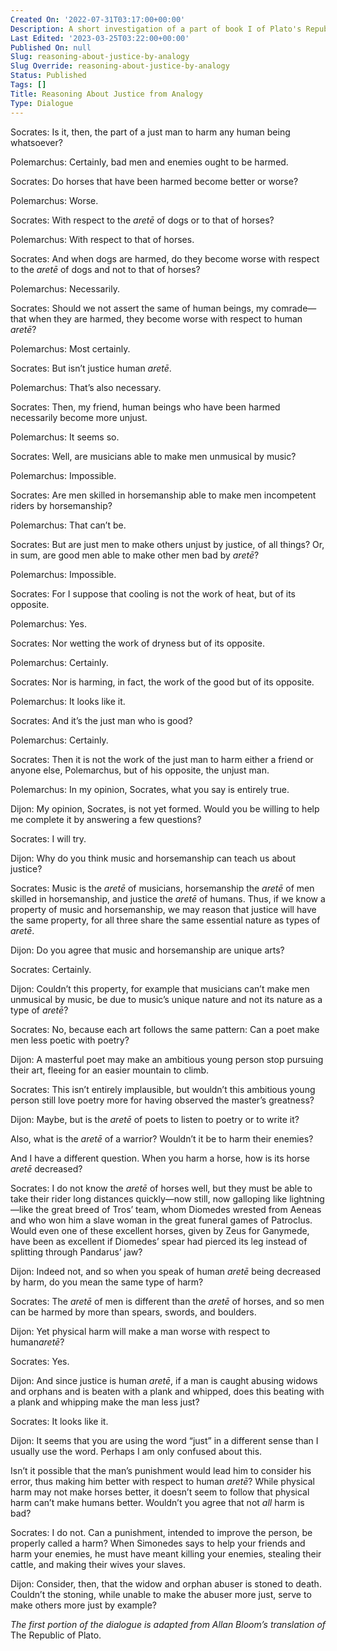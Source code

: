 ```yaml
---
Created On: '2022-07-31T03:17:00+00:00'
Description: A short investigation of a part of book I of Plato's Republic.
Last Edited: '2023-03-25T03:22:00+00:00'
Published On: null
Slug: reasoning-about-justice-by-analogy
Slug Override: reasoning-about-justice-by-analogy
Status: Published
Tags: []
Title: Reasoning About Justice from Analogy
Type: Dialogue
---
```

<p><span class="sc">Socrates:</span> Is it, then, the part of a just man to harm any human being whatsoever?</p>
<p><span class="sc">Polemarchus:</span> Certainly, bad men and enemies ought to be harmed.</p>
<p><span class="sc">Socrates:</span> Do horses that have been harmed become better or worse?</p>
<p><span class="sc">Polemarchus:</span> Worse.</p>
<p><span class="sc">Socrates:</span> With respect to the <em>aretē</em> of dogs or to that of horses?</p>
<p><span class="sc">Polemarchus:</span> With respect to that of horses.</p>
<p><span class="sc">Socrates:</span> And when dogs are harmed, do they become worse with respect to the <em>aretē</em> of dogs and not to that of horses?</p>
<p><span class="sc">Polemarchus:</span> Necessarily.</p>
<p><span class="sc">Socrates:</span> Should we not assert the same of human beings, my comrade—that when they are harmed, they become worse with respect to human <em>aretē</em>?</p>
<p><span class="sc">Polemarchus:</span> Most certainly.</p>
<p><span class="sc">Socrates:</span> But isn’t justice human <em>aretē</em>.</p>
<p><span class="sc">Polemarchus:</span> That’s also necessary.</p>
<p><span class="sc">Socrates:</span> Then, my friend, human beings who have been harmed necessarily become more unjust.</p>
<p><span class="sc">Polemarchus:</span> It seems so.</p>
<p><span class="sc">Socrates:</span> Well, are musicians able to make men unmusical by music?</p>
<p><span class="sc">Polemarchus:</span> Impossible.</p>
<p><span class="sc">Socrates:</span> Are men skilled in horsemanship able to make men incompetent riders by horsemanship?</p>
<p><span class="sc">Polemarchus:</span> That can’t be.</p>
<p><span class="sc">Socrates:</span> But are just men to make others unjust by justice, of all things? Or, in sum, are good men able to make other men bad by <em>aretē</em>?</p>
<p><span class="sc">Polemarchus:</span> Impossible.</p>
<p><span class="sc">Socrates:</span> For I suppose that cooling is not the work of heat, but of its opposite.</p>
<p><span class="sc">Polemarchus:</span> Yes.</p>
<p><span class="sc">Socrates:</span> Nor wetting the work of dryness but of its opposite.</p>
<p><span class="sc">Polemarchus:</span> Certainly.</p>
<p><span class="sc">Socrates:</span> Nor is harming, in fact, the work of the good but of its opposite.</p>
<p><span class="sc">Polemarchus:</span> It looks like it.</p>
<p><span class="sc">Socrates:</span> And it’s the just man who is good?</p>
<p><span class="sc">Polemarchus:</span> Certainly.</p>
<p><span class="sc">Socrates:</span> Then it is not the work of the just man to harm either a friend or anyone else, Polemarchus, but of his opposite, the unjust man.</p>
<p><span class="sc">Polemarchus:</span> In my opinion, Socrates, what you say is entirely true.</p>
<p><span class="sc">Dijon:</span> My opinion, Socrates, is not yet formed. Would you be willing to help me complete it by answering a few questions?</p>
<p><span class="sc">Socrates:</span> I will try.</p>
<p><span class="sc">Dijon:</span> Why do you think music and horsemanship can teach us about justice?</p>
<p><span class="sc">Socrates:</span> Music is the <em>aretē</em> of musicians, horsemanship the <em>aretē</em> of men skilled in horsemanship, and justice the <em>aretē</em> of humans. Thus, if we know a property of music and horsemanship, we may reason that justice will have the same property, for all three share the same essential nature as types of <em>aretē</em>.</p>
<p><span class="sc">Dijon:</span> Do you agree that music and horsemanship are unique arts?</p>
<p><span class="sc">Socrates:</span> Certainly.</p>
<p><span class="sc">Dijon:</span> Couldn’t this property, for example that musicians can’t make men unmusical by music, be due to music’s unique nature and not its nature as a type of <em>aretē</em>?</p>
<p><span class="sc">Socrates:</span> No, because each art follows the same pattern: Can a poet make men less poetic with poetry?</p>
<p><span class="sc">Dijon:</span> A masterful poet may make an ambitious young person stop pursuing their art, fleeing for an easier mountain to climb.</p>
<p><span class="sc">Socrates:</span> This isn’t entirely implausible, but wouldn’t this ambitious young person still love poetry more for having observed the master’s greatness?</p>
<p><span class="sc">Dijon:</span> Maybe, but is the <em>aretē</em> of poets to listen to poetry or to write it?</p>
<p>Also, what is the <em>aretē</em> of a warrior? Wouldn’t it be to harm their enemies?</p>
<p>And I have a different question. When you harm a horse, how is its horse <em>aretē</em> decreased?</p>
<p><span class="sc">Socrates:</span> I do not know the <em>aretē</em> of horses well, but they must be able to take their rider long distances quickly—now still, now galloping like lightning—like the great breed of Tros’ team, whom Diomedes wrested from Aeneas and who won him a slave woman in the great funeral games of Patroclus. Would even one of these excellent horses, given by Zeus for Ganymede, have been as excellent if Diomedes’ spear had pierced its leg instead of splitting through Pandarus’ jaw?</p>
<p><span class="sc">Dijon:</span> Indeed not, and so when you speak of human <em>aretē</em> being decreased by harm, do you mean the same type of harm?</p>
<p><span class="sc">Socrates:</span> The <em>aretē</em> of men is different than the <em>aretē</em> of horses, and so men can be harmed by more than spears, swords, and boulders.</p>
<p><span class="sc">Dijon:</span> Yet physical harm will make a man worse with respect to human<em>aretē</em>?</p>
<p><span class="sc">Socrates:</span> Yes.</p>
<p><span class="sc">Dijon:</span> And since justice is human <em>aretē</em>, if a man is caught abusing widows and orphans and is beaten with a plank and whipped, does this beating with a plank and whipping make the man less just?</p>
<p><span class="sc">Socrates:</span> It looks like it.</p>
<p><span class="sc">Dijon:</span> It seems that you are using the word “just” in a different sense than I usually use the word. Perhaps I am only confused about this.</p>
<p>Isn’t it possible that the man’s punishment would lead him to consider his error, thus making him better with respect to human <em>aretē</em>? While physical harm may not make horses better, it doesn’t seem to follow that physical harm can’t make humans better. Wouldn’t you agree that not <em>all</em> harm is bad?</p>
<p><span class="sc">Socrates:</span> I do not. Can a punishment, intended to improve the person, be properly called a harm? When Simonedes says to help your friends and harm your enemies, he must have meant killing your enemies, stealing their cattle, and making their wives your slaves.</p>
<p><span class="sc">Dijon:</span> Consider, then, that the widow and orphan abuser is stoned to death. Couldn’t the stoning, while unable to make the abuser more just, serve to make others more just by example?</p>
<p><em>The first portion of the dialogue is adapted from Allan Bloom’s translation of</em> The Republic of Plato.</p>
